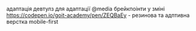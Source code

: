 адаптація
девтулз для адаптації
@media
брейкпоінти у зміні
https://codepen.io/goit-academy/pen/ZEQBaEy - резинова та адптивна верстка
mobile-first
